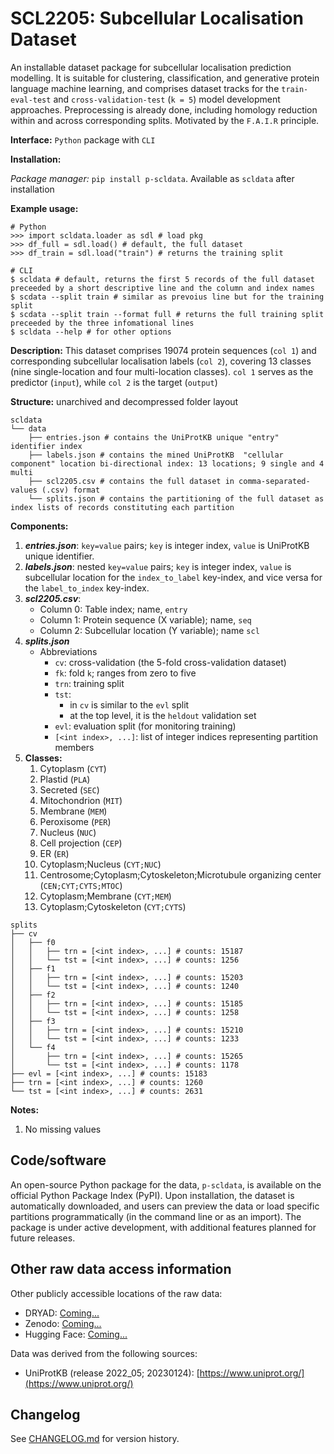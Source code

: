 # SCL2205: Subcellular Localisation Dataset
An installable dataset package for subcellular localisation prediction modelling.
It is suitable for clustering, classification, and generative protein language machine learning, and comprises dataset tracks for the `train-eval-test` and `cross-validation-test` (`k = 5`) model development approaches.
Preprocessing is already done, including homology reduction within and across corresponding splits.
Motivated by the `F.A.I.R` principle.

**Interface:** `Python` package with `CLI`

**Installation:**

*Package manager:* `pip install p-scldata`. Available as `scldata` after installation


**Example usage:**
```
# Python
>>> import scldata.loader as sdl # load pkg
>>> df_full = sdl.load() # default, the full dataset
>>> df_train = sdl.load("train") # returns the training split

# CLI
$ scldata # default, returns the first 5 records of the full dataset preceeded by a short descriptive line and the column and index names
$ scdata --split train # similar as prevoius line but for the training  split
$ scdata --split train --format full # returns the full training split preceeded by the three infomational lines
$ scldata --help # for other options
```

**Description:** This dataset comprises 19074 protein sequences (`col 1`) and corresponding subcellular localisation labels (`col 2`), covering 13 classes (nine single-location and four multi-location classes). `col 1` serves as the predictor (`input`), while `col 2` is the target (`output`)

**Structure:** unarchived and decompressed folder layout

```
scldata
└── data
    ├── entries.json # contains the UniProtKB unique "entry" identifier index
    ├── labels.json # contains the mined UniProtKB  "cellular component" location bi-directional index: 13 locations; 9 single and 4 multi
    ├── scl2205.csv # contains the full dataset in comma-separated-values (.csv) format
    └── splits.json # contains the partitioning of the full dataset as index lists of records constituting each partition
```

**Components:**

1. ***entries.json***: `key=value` pairs; `key` is integer index, `value` is UniProtKB unique identifier.
2. ***labels.json***: nested `key=value` pairs;  `key` is integer index, `value` is subcellular location for the `index_to_label` key-index, and vice versa for the `label_to_index` key-index.
3. ***scl2205.csv***:
   * Column 0: Table index; name, `entry`
   * Column 1: Protein sequence (X variable); name, `seq`
   * Column 2: Subcellular location (Y variable); name `scl`
4. ***splits.json***
   * Abbreviations
     * `cv`: cross-validation (the 5-fold cross-validation dataset)
     * `fk`: fold `k`; ranges from zero to five
     * `trn`: training split
     * `tst`:
       * in `cv` is similar to the `evl` split
       * at the top level, it is the `heldout` validation set
     * `evl`: evaluation split (for monitoring training)
     * `[<int index>, ...]`: list of integer indices representing partition members
5. **Classes:**
   1. Cytoplasm (`CYT`)
   2. Plastid (`PLA`)
   3. Secreted (`SEC`)
   4. Mitochondrion (`MIT`)
   5. Membrane (`MEM`)
   6. Peroxisome (`PER`)
   7. Nucleus (`NUC`)
   8. Cell projection (`CEP`)
   9. ER (`ER`)
   10. Cytoplasm;Nucleus (`CYT;NUC`)
   11. Centrosome;Cytoplasm;Cytoskeleton;Microtubule organizing center (`CEN;CYT;CYTS;MTOC`)
   12. Cytoplasm;Membrane (`CYT;MEM`)
   13. Cytoplasm;Cytoskeleton (`CYT;CYTS`)

```
splits
├── cv
│   ├── f0
│   │   ├── trn = [<int index>, ...] # counts: 15187
│   │   └── tst = [<int index>, ...] # counts: 1256
│   ├── f1
│   │   ├── trn = [<int index>, ...] # counts: 15203
│   │   └── tst = [<int index>, ...] # counts: 1240
│   ├── f2
│   │   ├── trn = [<int index>, ...] # counts: 15185
│   │   └── tst = [<int index>, ...] # counts: 1258
│   ├── f3
│   │   ├── trn = [<int index>, ...] # counts: 15210
│   │   └── tst = [<int index>, ...] # counts: 1233
│   └── f4
│       ├── trn = [<int index>, ...] # counts: 15265
│       └── tst = [<int index>, ...] # counts: 1178
├── evl = [<int index>, ...] # counts: 15183
├── trn = [<int index>, ...] # counts: 1260
└── tst = [<int index>, ...] # counts: 2631
```

**Notes:**

1. No missing values

## Code/software

An open-source Python package for the data, `p-scldata`, is available on the official Python Package Index (PyPI). Upon installation, the dataset is automatically downloaded, and users can preview the data or load specific partitions programmatically (in the command line or as an import). The package is under active development, with additional features planned for future releases.

## Other raw data access information

Other publicly accessible locations of the raw data:

* DRYAD: [Coming...]()
* Zenodo: [Coming...]()
* Hugging Face: [Coming...]()

Data was derived from the following sources:

* UniProtKB (release 2022\_05; 20230124): [https://www.uniprot.org/](https://www.uniprot.org/)

## Changelog

See [CHANGELOG.md](https://github.com/ousodaniel/scldata/blob/main/CHANGELOG.md) for version history.

